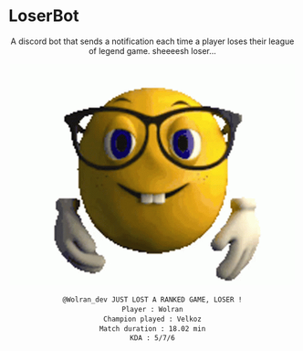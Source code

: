 # LoserBot

<div align="center">
  
A discord bot that sends a notification each time a player loses their league of legend game. sheeeesh loser...

  
![gif](https://github.com/Wolran/LoserBot/blob/main/nerd.gif)

</div>

<div align="center">
  
```bash
@Wolran_dev JUST LOST A RANKED GAME, LOSER !
Player : Wolran
Champion played : Velkoz
Match duration : 18.02 min
KDA : 5/7/6
```
</div>
